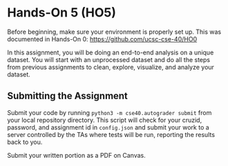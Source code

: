 # Hands-On 5 (HO5)

Before beginning, make sure your environment is properly set up.
This was documented in Hands-On 0: https://github.com/ucsc-cse-40/HO0

In this assignment, you will be doing an end-to-end analysis on a unique dataset.
You will start with an unprocessed dataset and do all the steps from previous assignments to clean, explore, visualize, and analyze your dataset.

## Submitting the Assignment

Submit your code by running `python3 -m cse40.autograder submit` from your local repository directory.
This script will check for your cruzid, password, and assignment id in `config.json`
and submit your work to a server controlled by the TAs where tests will be run, reporting the results back to you.

Submit your written portion as a PDF on Canvas.
